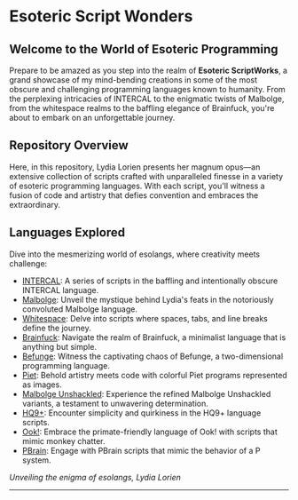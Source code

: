 # Esoteric Script Wonders

## Welcome to the World of Esoteric Programming

Prepare to be amazed as you step into the realm of **Esoteric ScriptWorks**, a grand showcase of my mind-bending creations in some of the most obscure and challenging programming languages known to humanity. From the perplexing intricacies of INTERCAL to the enigmatic twists of Malbolge, from the whitespace realms to the baffling elegance of Brainfuck, you're about to embark on an unforgettable journey.

## Repository Overview

Here, in this repository, Lydia Lorien presents her magnum opus—an extensive collection of scripts crafted with unparalleled finesse in a variety of esoteric programming languages. With each script, you'll witness a fusion of code and artistry that defies convention and embraces the extraordinary.

## Languages Explored

Dive into the mesmerizing world of esolangs, where creativity meets challenge:

- [INTERCAL](INTERCAL/): A series of scripts in the baffling and intentionally obscure INTERCAL language.
- [Malbolge](Malbolge/): Unveil the mystique behind Lydia's feats in the notoriously convoluted Malbolge language.
- [Whitespace](Whitespace/): Delve into scripts where spaces, tabs, and line breaks define the journey.
- [Brainfuck](Brainfuck/): Navigate the realm of Brainfuck, a minimalist language that is anything but simple.
- [Befunge](Befunge/): Witness the captivating chaos of Befunge, a two-dimensional programming language.
- [Piet](Piet/): Behold artistry meets code with colorful Piet programs represented as images.
- [Malbolge Unshackled](MalbolgeUnshackled/): Experience the refined Malbolge Unshackled variants, a testament to unwavering determination.
- [HQ9+](HQ9+/): Encounter simplicity and quirkiness in the HQ9+ language scripts.
- [Ook!](Ook!/): Embrace the primate-friendly language of Ook! with scripts that mimic monkey chatter.
- [PBrain](PBrain/): Engage with PBrain scripts that mimic the behavior of a P system.


_Unveiling the enigma of esolangs,_
_Lydia Lorien_

---


